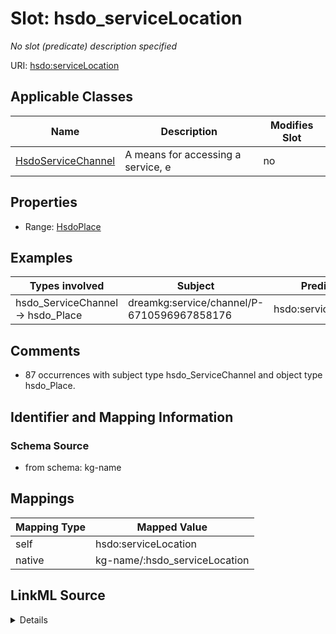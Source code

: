 

# Slot: hsdo_serviceLocation


_No slot (predicate) description specified_





URI: [hsdo:serviceLocation](http://schema.org/serviceLocation)



<!-- no inheritance hierarchy -->





## Applicable Classes

| Name | Description | Modifies Slot |
| --- | --- | --- |
| [HsdoServiceChannel](../classes/HsdoServiceChannel.md) | A means for accessing a service, e |  no  |







## Properties

* Range: [HsdoPlace](../classes/HsdoPlace.md)






## Examples

| Types involved | Subject | Predicate | Object |
| --- | --- | --- | --- |
| hsdo_ServiceChannel → hsdo_Place | dreamkg:service/channel/P-6710596967858176 | hsdo:serviceLocation | dreamkg:service/location/6710596967858176 |


## Comments

* 87 occurrences with subject type hsdo_ServiceChannel and object type hsdo_Place.

## Identifier and Mapping Information







### Schema Source


* from schema: kg-name




## Mappings

| Mapping Type | Mapped Value |
| ---  | ---  |
| self | hsdo:serviceLocation |
| native | kg-name/:hsdo_serviceLocation |




## LinkML Source

<details>
```yaml
name: hsdo_serviceLocation
description: No slot (predicate) description specified
comments:
- 87 occurrences with subject type hsdo_ServiceChannel and object type hsdo_Place.
examples:
- description: hsdo_ServiceChannel → hsdo_Place
  object:
    example_object: dreamkg:service/location/6710596967858176
    example_object_type: hsdo_Place
    example_predicate: hsdo:serviceLocation
    example_subject: dreamkg:service/channel/P-6710596967858176
    example_subject_type: hsdo_ServiceChannel
from_schema: kg-name
rank: 1000
slot_uri: hsdo:serviceLocation
alias: hsdo_serviceLocation
domain_of:
- hsdo_ServiceChannel
range: hsdo_Place

```
</details>